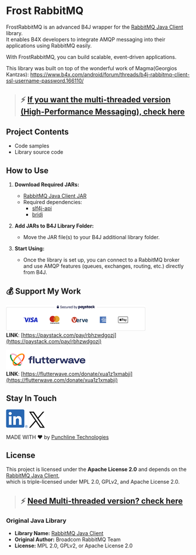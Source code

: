 # Frost RabbitMQ

FrostRabbitMQ is an advanced B4J wrapper for the [RabbitMQ Java Client](https://github.com/rabbitmq/rabbitmq-java-client) library.  
It enables B4X developers to integrate AMQP messaging into their applications using RabbitMQ easily.

With FrostRabbitMQ, you can build scalable, event-driven applications.

This library was built on top of the wonderful work of Magma(Georgios Kantzas):
https://www.b4x.com/android/forum/threads/b4j-rabbitmq-client-ssl-username-password.166110/

> ## ⚡ [If you want the multi-threaded version (High-Performance Messaging), check here](https://www.b4x.com/android/forum/threads/donationware-frostrabbitmq-multithreaded-rabbitmq-wrapper-high-performance-messaging.168561/)


## Project Contents
- Code samples
- Library source code

## How to Use

1. **Download Required JARs:**
   - [RabbitMQ Java Client JAR](https://repo1.maven.org/maven2/com/rabbitmq/amqp-client/5.26.0/amqp-client-5.26.0.jar)
   - Required dependencies:
     - [slf4j-api](https://repo1.maven.org/maven2/org/slf4j/slf4j-api/2.0.17/slf4j-api-2.0.17.jar)
     - [bridj](https://repo1.maven.org/maven2/com/nativelibs4java/bridj/0.7.0/bridj-0.7.0.jar)

2. **Add JARs to B4J Library Folder:**
   - Move the JAR file(s) to your B4J additional library folder.

3. **Start Using:**
   - Once the library is set up, you can connect to a RabbitMQ broker and use AMQP features (queues, exchanges, routing, etc.) directly from B4J.
  
## 💰 Support My Work

[![Paystack](https://raw.githubusercontent.com/frostcodes/repo-images/main/paystack-channels.png)](https://paystack.com/pay/rbhzwdgozj)  
**LINK**: [https://paystack.com/pay/rbhzwdgozj](https://paystack.com/pay/rbhzwdgozj)

[![Flutterwave](https://github.com/frostcodes/repo-images/blob/main/flutterwave.png?raw=true)](https://flutterwave.com/donate/xua1z1xmabji)  
**LINK**: [https://flutterwave.com/donate/xua1z1xmabji](https://flutterwave.com/donate/xua1z1xmabji)

## Stay In Touch

[![LinkedIn](https://github.com/frostcodes/repo-images/blob/main/linkedin-box.png?raw=true)](https://www.linkedin.com/in/seyi-aderinkomi-923b75145/) [![Twitter](https://github.com/frostcodes/repo-images/blob/main/x-logo-black.png?raw=true)](https://twitter.com/iamfrostcodes)

MADE WITH ❤ by [Punchline Technologies](http://punchlinetech.com/)

## License

This project is licensed under the **Apache License 2.0** and depends on the [RabbitMQ Java Client](https://github.com/rabbitmq/rabbitmq-java-client),  
which is triple-licensed under MPL 2.0, GPLv2, and Apache License 2.0.

> ## ⚡ [Need Multi-threaded version? check here](https://www.b4x.com/android/forum/threads/donationware-frostrabbitmq-multithreaded-rabbitmq-wrapper-high-performance-messaging.168561/)

### Original Java Library

- **Library Name:** [RabbitMQ Java Client](https://github.com/rabbitmq/rabbitmq-java-client)  
- **Original Author:** Broadcom RabbitMQ Team  
- **License:** MPL 2.0, GPLv2, or Apache License 2.0
